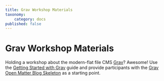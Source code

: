 ```yaml
---
title: Grav Workshop Materials
taxonomy:
    category: docs
published: false
---
```


#  Grav Workshop Materials

Holding a workshop about the modern-flat file CMS [Grav](http://getgrav.org/)? Awesome! Use the [Getting Started with Grav](/grav-workshop-materials/getting-started-with-grav) guide and provide participants with the [Grav Open Matter Blog Skeleton](/grav-workshop-materials/grav-workshop-demo-skeleton) as a starting point.

